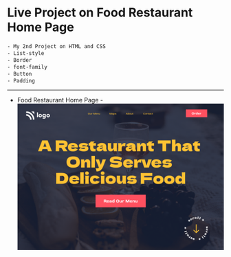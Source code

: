 # Live Project on Food Restaurant Home Page
    - My 2nd Project on HTML and CSS
    - List-style
    - Border
    - font-family
    - Button
    - Padding

***

- Food Restaurant Home Page
    -![Project 02](./2.png)


